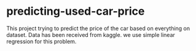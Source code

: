 # predicting-used-car-price
This project trying to predict the price of the car based on everything on dataset. Data has been received from kaggle. we use simple linear regression for this problem.
